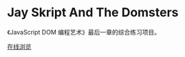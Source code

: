 # Jay Skript And The Domsters

《JavaScript DOM 编程艺术》最后一章的综合练习项目。

[在线浏览](https://magicmai.github.io/Jay-Skript-And-The-Domsters/)
